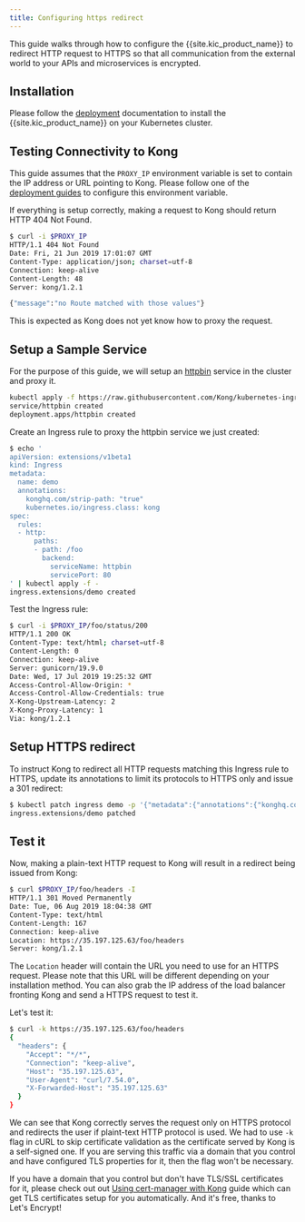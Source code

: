 ```yaml
---
title: Configuring https redirect
---
```


This guide walks through how to configure the {{site.kic_product_name}} to
redirect HTTP request to HTTPS so that all communication
from the external world to your APIs and microservices is encrypted.

## Installation

Please follow the [deployment](/kubernetes-ingress-controller/{{page.kong_version}}/deployment/overview/) documentation to install
the {{site.kic_product_name}} on your Kubernetes cluster.

## Testing Connectivity to Kong

This guide assumes that the `PROXY_IP` environment variable is
set to contain the IP address or URL pointing to Kong.
Please follow one of the
[deployment guides](/kubernetes-ingress-controller/{{page.kong_version}}/deployment/overview) to configure this environment variable.

If everything is setup correctly, making a request to Kong should return
HTTP 404 Not Found.

```bash
$ curl -i $PROXY_IP
HTTP/1.1 404 Not Found
Date: Fri, 21 Jun 2019 17:01:07 GMT
Content-Type: application/json; charset=utf-8
Connection: keep-alive
Content-Length: 48
Server: kong/1.2.1

{"message":"no Route matched with those values"}
```

This is expected as Kong does not yet know how to proxy the request.

## Setup a Sample Service

For the purpose of this guide, we will setup an [httpbin](https://httpbin.org)
service in the cluster and proxy it.

```bash
kubectl apply -f https://raw.githubusercontent.com/Kong/kubernetes-ingress-controller/{{site.data.kong_latest_KIC.version}}/deploy/manifests/httpbin.yaml
service/httpbin created
deployment.apps/httpbin created
```

Create an Ingress rule to proxy the httpbin service we just created:

```bash
$ echo '
apiVersion: extensions/v1beta1
kind: Ingress
metadata:
  name: demo
  annotations:
    konghq.com/strip-path: "true"
    kubernetes.io/ingress.class: kong
spec:
  rules:
  - http:
      paths:
      - path: /foo
        backend:
          serviceName: httpbin
          servicePort: 80
' | kubectl apply -f -
ingress.extensions/demo created
```

Test the Ingress rule:

```bash
$ curl -i $PROXY_IP/foo/status/200
HTTP/1.1 200 OK
Content-Type: text/html; charset=utf-8
Content-Length: 0
Connection: keep-alive
Server: gunicorn/19.9.0
Date: Wed, 17 Jul 2019 19:25:32 GMT
Access-Control-Allow-Origin: *
Access-Control-Allow-Credentials: true
X-Kong-Upstream-Latency: 2
X-Kong-Proxy-Latency: 1
Via: kong/1.2.1
```

## Setup HTTPS redirect

To instruct Kong to redirect all HTTP requests matching this Ingress rule to
HTTPS, update its annotations to limit its protocols to HTTPS only and
issue a 301 redirect:

```bash
$ kubectl patch ingress demo -p '{"metadata":{"annotations":{"konghq.com/protocols":"https","konghq.com/https-redirect-status-code":"301"}}}'
ingress.extensions/demo patched
```

## Test it

Now, making a plain-text HTTP request to Kong will result in a redirect
being issued from Kong:

```bash
$ curl $PROXY_IP/foo/headers -I
HTTP/1.1 301 Moved Permanently
Date: Tue, 06 Aug 2019 18:04:38 GMT
Content-Type: text/html
Content-Length: 167
Connection: keep-alive
Location: https://35.197.125.63/foo/headers
Server: kong/1.2.1
```

The `Location` header will contain the URL you need to use for an HTTPS
request. Please note that this URL will be different depending on your
installation method. You can also grab the IP address of the load balancer
fronting Kong and send a HTTPS request to test it.

Let's test it:

```bash
$ curl -k https://35.197.125.63/foo/headers
{
  "headers": {
    "Accept": "*/*",
    "Connection": "keep-alive",
    "Host": "35.197.125.63",
    "User-Agent": "curl/7.54.0",
    "X-Forwarded-Host": "35.197.125.63"
  }
}
```

We can see that Kong correctly serves the request only on HTTPS protocol
and redirects the user if plaint-text HTTP protocol is used.
We had to use `-k` flag in cURL to skip certificate validation as the
certificate served by Kong is a self-signed one.
If you are serving this traffic via a domain that you control and have
configured TLS properties for it, then the flag won't
be necessary.

If you have a domain that you control but don't have TLS/SSL certificates
for it, please check out out
[Using cert-manager with Kong](/kubernetes-ingress-controller/{{page.kong_version}}/guides/cert-manager) guide which can get TLS
certificates setup for you automatically. And it's free, thanks to
Let's Encrypt!
